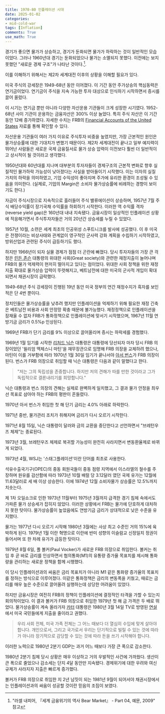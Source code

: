 ```yaml
---
title: 1970-80 인플레이션 시대
date: 2025-01-02
categories: 
- mid-cold-war
tags: [Inflation]
comments: True
use_math: True
---
```






경기가 좋으면 물가가 상승하고, 경기가 둔화되면 물가가 하락하는 것이 일반적인 모습이었다. 그러나 1960년대 경기는 둔화되었으나 물가는 소멸되지 못했다. 이전에는 보지 못했던 "새로운 경제 구조"가 나타난 것이다.[^1].

이를 이해하기 위해서는 제2차 세계대전 이후의 상황을 이해할 필요가 있다.

미국 주식의 강세장은 1949-68년 동안 이어졌다. 이 기간 동안 주가상승의 핵심동력은 연기금이었다. 연기금이 주식을 지속 가능한 투자 대상으로 인식하기 시작하면서 증시를 끌어 올렸다.

이 시기는 연기금 뿐만 아니라 다양한 자산운용 기관들이 크게 성장한 시기였다. 1952-68년 사이 기관이 운용하는 금융자산은 300% 이상 늘었다. 특히 주식 자산은 이 기간 동안 12배 증가하였다. 자세한 수치는 FRB의 [Financial Accounts of the United States](https://www.federalreserve.gov/releases/z1/) 자료를 통해 확인할 수 있다.

자산운용 기관들이 여러 가지 이유로 주식투자 비중을 높였지만, 가장 근본적인 원인은 물가상승률에 대한 기대치가 변했기 때문이다. 제2차 세계대전이 끝나고 일부 예지력이 뛰어난 사람들은 새로운 국제 금융질서로 물가 상승 압력이 이전보다 훨씬 더 일반적이고 상시적이 될 것이라고 생각했다.

1950년대와 60년대를 지나며 대부분의 투자자들이 경제구조의 근본적 변화로 향후 실질적인 물가하락 가능성이 낮아졌다는 사실을 받아들이기 시작했다. 이는 이자의 실질 가치의 하락을 의미하였고, 기업 수익성이 좋아지며 주가에 유리한 환경이 조성될 수 있음을 의미한다. (실제로, 기업의 Margin은 소비자 물가상승률에 비례하는 경향이 보이기도 한다.)

자금이 주식시장으로 지속적으로 흘러들어 주식 밸류에이션이 상승하며, 1957년 7월 주식 배당수익률이 장기국채 수익률을 하회하기 시작한다. 이러한 역 수익률 격차(reverse yield gap)은 160년대 내내 지속됐다. 금융시장이 일상적인 인플레이션 상황에 적응해가면서 주식투자자들은 거의 20년간 상승세를 누릴 수 있었다.

1957년 10월, 소련은 세계 최초의 인공위성 스푸트니크를 발사에 성공했다. 이 후 미국은 전쟁이라는 비상사태와 관계없이 영구적인 군사력 강화 계획을 수립하기 시작하였고, 방위산업과 관련된 주식이 급등하기도 했다.

하지만 1966년이 되자 실물 경제가 점점 더 곤란에 빠졌다. 당시 투자자들의 가장 큰 걱정은 [린든 존슨](https://ko.wikipedia.org/wiki/%EB%A6%B0%EB%93%A0_B._%EC%A1%B4%EC%8A%A8) 대통령의 위대한 사회(Great society)와 관련한 재정지출이 늘어나며 FRB의 물가 억제력이 현저히 떨아지고 있다는 점이었다. 위대한 사회 정책을 위한 재정지출 확대로 물가상승 압력이 뚜렷해지고, 베트남전에 대한 미국의 군사적 개입이 확대되면서 채권시장이 급락했다.

1949-68년 주식 강세장이 진행된 19년 동안 미국 정부의 연간 재정수지가 흑자를 보인 적은 단 4번 뿐이다.

정치인들은 물가상승률을 낮추려 했지만 인플레이션을 억제하기 위해 필요한 재정 긴축은 베트남전 비용과 사회 안정망 확충 때문에 불가능했다. 재정정책으로 인플레이션을 잠재울 수 없자 FRB가 통화정책으로 인플레이션에 맞서기 시작했으며, 1967년 11월 연방기금 금리가 0.5%p 인상된다.

1969년 FRB가 단기 금리를 9% 이상으로 끌어올리며 증시는 하락세를 경험했다.

1969년 1월 임기를 시작한 [리처드 닉슨](https://ko.wikipedia.org/wiki/%EB%A6%AC%EC%B2%98%EB%93%9C_%EB%8B%89%EC%8A%A8) 대통령은 대통령에 당선되자 마자 당시 FRB 의장이었던 '윌리엄 맥체스니 마틴'을 재무장관으로 임명해 FRB 의장을 교체하려 했으나, 마틴이 이를 거부함에 따라 1970년 1월 30일 임기가 끝나서야 [아서 번스](https://ko.wikipedia.org/wiki/%EC%95%84%EC%84%9C_F._%EB%B2%88%EC%8A%A4)가 FRB 의장이 된다. 번스가 FRB 의장으로 취임할 때 닉슨 대통령은 다음과 같이 말했다고 한다.

> "저는 그의 독립성을 존중합니다. 하지만 저의 견해가 따를 만한 것이라고 그가 독립적으로 결론내리기를 희망합니다."

닉슨 대통령과 번스 의장의 견해는 실제로 완벽하게 일치했고, 그 결과 물가 안정을 최우선 목표로 삼아야 하는 FRB의 평판이 흔들렸다.

1970년 아서 번스가 취임한 첫 해 단기 금리는 4.0% 아래로 하락한다.

1971년 중반, 물가관리 조치가 취해지며 금리가 다시 오르기 시작한다.

1971년 8월 15일, 닉슨 대통령이 달러와 금의 교환을 중단한다고 선언하면서 "브레턴우즈 체제"는 종료된다. 

1973년 3월, 브레턴우즈 체제로 복귀할 가능성이 완전히 사라지면서 변동환율제로 바뀌게 되었다.

1973년 4월, WSJ는 '스태그플레이션'이란 단어를 최초로 사용한다.

석유수출국기구(OPEC)의 중동 회원국들이 중동 점령 지역에서 이스라엘의 철수를 주장하며 원유를 감산함에 따라 1973년 10월 배럴 당 3.12달러 였던 국제 유가는 12월에 11.63달러로 세 배 이상 상승한다. 이에 1974년 12월 소비자물가 상승률은 12.5%까지 치솟는다.

제 1차 오일쇼크로 인한 1973년 11월부터 1975년 3월까지 급격한 경기 침체 속에서도 가파른 물가 상승세가 잡히지 않았다.  이러한 상황에서 FRB는 물가에 단호하게 대처하지 못한 탓이다. 물가상승률이 높았음에도 연방기금 금리가 상대적으로 낮은 수준을 유지했다.

물가는 1977년 다시 오르기 시작해 1980년 3월에는 사상 최고 수준인 거의 15%에 육박하게 된다. 1979년 1월 이란 혁명으로 이란에 반미 성향의 이슬람교 신정일치 정권이 들어서며 또 한 차례 유가가 급등한 탓이다.



1979년 8월 6일, 폴 볼커(Paul Vocker)가 새로운 FRB 의장으로 취임한다. 볼커는 취임 후 곧 바로 금리를 인상하면서 협의통화(M1)의 유통량 증가율 목표치를 제시해 통화량을 관리하는 새로운 정책을 함께 시행했다. 

이 당시 인플레이션과의 싸움은 금리 목표치가 아니라 M1 같은 통화량 증가율의 목표치를 정하는 방식으로 이루어졌다. 이같은 통화정책은 금리의 변동폭을 키웠고, 때로는 금리를 매우 높은 수준으로 끌어올려 실행하는데 상당한 어려움이 있었다.

하지만 금융시장은 여전히 FRB의 정책이 인플레이션에 결정적인 타격을 가할 수 있는지 회의적이었다. 이 결과 볼커가 FRB 의장으로 취임한 1979년 첫 해 금 가격은 두 배로 뛰었다. 물가상승률이 계속 올라가자 [카터](https://ko.wikipedia.org/wiki/%EC%A7%80%EB%AF%B8_%EC%B9%B4%ED%84%B0) 대통령은 1980년 3월 14일 TV로 방영된 [연설](https://www.presidency.ucsb.edu/documents/anti-inflation-program-remarks-announcing-the-administrations-program)에서 미국 국민들에게 지출을 줄이라고 권했다.

> 우리 사회 전체, 미국 가족 전체는 그 어느 때보다 더 열심히 수입에 맞게 살아야 합니다. 개인으로서, 그리고 국가로서 우리는 단기적으로 빌릴 수 있는 것에 따라가 아니라 장기적으로 감당할 수 있는 것에 따라 돈을 쓰기 시작해야 합니다.

이러한 노력으로 1980년 2분기 GDP는 과거 어느 때보다 가장 큰 폭으로 감소한다. 

1980년 2분기 침체 당시 상황은 매우 이상하고 거의 우발적인 사건에 가까웠다. 생산이 큰 폭으로 줄었으나 감소세는 단지 4달 동안만 지속됐다. 경제위기에 대한 우려와 여신규제가 사라지자 지출은 빠르게 증가했다.



볼커가 FRB 의장으로 취임한 지 2년 남짓이 되는 1981년 9월이 되어서야 채권시장에서는 인플레이션과의 싸움이 성공할 것이란 믿음의 조짐이 보였다.











[^1]:"러셀 내피어, 『세계 금융위기의 역사 Bear Market』 - Part 04, 예문, 2009" 참고
